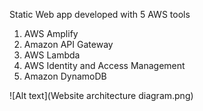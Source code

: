 Static Web app developed with 5 AWS tools

1. AWS Amplify
2. Amazon API Gateway
3. AWS Lambda 
4. AWS Identity and Access Management 
5. Amazon DynamoDB

![Alt text](Website architecture diagram.png)
